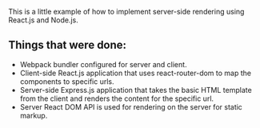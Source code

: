 This is a little example of how to implement server-side rendering using React.js and Node.js.
## Things that were done:
- Webpack bundler configured for server and client.
- Client-side React.js application that uses react-router-dom to map the components to specific urls.
- Server-side Express.js application that takes the basic HTML template from the client and renders the content for the specific url.
- Server React DOM API is used for rendering on the server for static markup.
